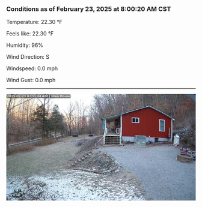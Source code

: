 ### Conditions as of February 23, 2025 at 8:00:20 AM CST 

Temperature: 22.30 &deg;F

Feels like: 22.30 &deg;F

Humidity: 96%

Wind Direction: S

Windspeed: 0.0 mph

Wind Gust: 0.0 mph

---

<img src="./images/latest.jpeg"/>

